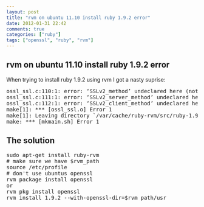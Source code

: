 ```yaml
---
layout: post
title: "rvm on ubuntu 11.10 install ruby 1.9.2 error"
date: 2012-01-31 22:42
comments: true
categories: ["ruby"]
tags: ["openssl", "ruby", "rvm"]
---
```

## rvm on ubuntu 11.10 install ruby 1.9.2 error
<div>

When trying to install ruby 1.9.2 using rvm I got a nasty suprise:
<div>
<pre>ossl_ssl.c:110:1: error: ‘SSLv2_method’ undeclared here (not in a function)
ossl_ssl.c:111:1: error: ‘SSLv2_server_method’ undeclared here (not in a function)
ossl_ssl.c:112:1: error: ‘SSLv2_client_method’ undeclared here (not in a function)
make[1]: *** [ossl_ssl.o] Error 1
make[1]: Leaving directory `/var/cache/ruby-rvm/src/ruby-1.9.2-p180/ext/openssl'
make: *** [mkmain.sh] Error 1</pre>
</div>
<h2>The solution</h2>
<div>
<pre>sudo apt-get install ruby-rvm
# make sure we have $rvm_path
source /etc/profile
# don't use ubuntus openssl
rvm package install openssl
or
rvm pkg install openssl
rvm install 1.9.2 --with-openssl-dir=$rvm_path/usr</pre>
</div>
</div>
